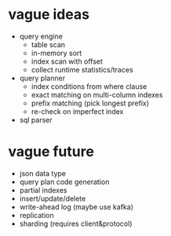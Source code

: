 # vague ideas

* query engine
  * table scan
  * in-memory sort
  * index scan with offset
  * collect runtime statistics/traces
* query planner
  * index conditions from where clause
  * exact matching on multi-column indexes
  * prefix matching (pick longest prefix)
  * re-check on imperfect index
* sql parser

# vague future

* json data type
* query plan code generation
* partial indexes
* insert/update/delete
* write-ahead log (maybe use kafka)
* replication
* sharding (requires client&protocol)
